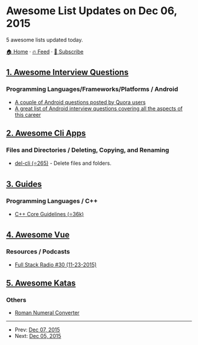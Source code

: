 # Awesome List Updates on Dec 06, 2015

5 awesome lists updated today.

[🏠 Home](/README.md) · [🔥 Feed](https://test.trackawesomelist.com/feed.xml) · [📮 Subscribe](https://trackawesomelist.us17.list-manage.com/subscribe?u=d2f0117aa829c83a63ec63c2f&id=36a103854c)



## [1. Awesome Interview Questions](/content/DopplerHQ/awesome-interview-questions/README.md)

### Programming Languages/Frameworks/Platforms / Android

*   [A couple of Android questions posted by Quora users](https://www.quora.com/What-are-good-job-interview-questions-for-an-Android-developer)
*   [A great list of Android interview questions covering all the aspects of this career](http://www.tutorialspoint.com/android/android_interview_questions.htm)

## [2. Awesome Cli Apps](/content/agarrharr/awesome-cli-apps/README.md)

### Files and Directories / Deleting, Copying, and Renaming

*   [del-cli (⭐265)](https://github.com/sindresorhus/del-cli) - Delete files and folders.

## [3. Guides](/content/NARKOZ/guides/README.md)

### Programming Languages / C++

*   [C++ Core Guidelines (⭐36k)](https://github.com/isocpp/CppCoreGuidelines/blob/master/CppCoreGuidelines.md#readme)

## [4. Awesome Vue](/content/vuejs/awesome-vue/README.md)

### Resources / Podcasts

*   [Full Stack Radio #30 (11-23-2015)](http://www.fullstackradio.com/30)

## [5. Awesome Katas](/content/gamontal/awesome-katas/README.md)

### Others

*   [Roman Numeral Converter](https://en.wikipedia.org/wiki/Roman_numerals)

---

- Prev: [Dec 07, 2015](/content/2015/12/07/README.md)
- Next: [Dec 05, 2015](/content/2015/12/05/README.md)